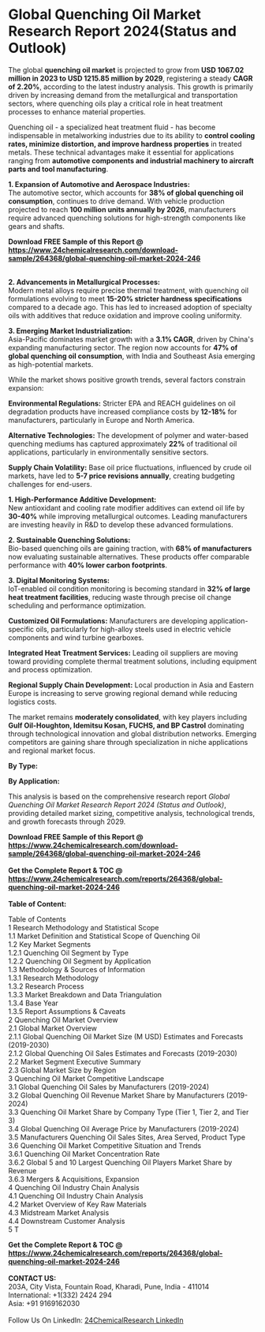 <h1>Global Quenching Oil Market Research Report 2024(Status and Outlook)</h1><p>The global <strong>quenching oil market</strong> is projected to grow from <strong>USD 1067.02 million in 2023 to USD 1215.85 million by 2029</strong>, registering a steady <strong>CAGR of 2.20%</strong>, according to the latest industry analysis. This growth is primarily driven by increasing demand from the metallurgical and transportation sectors, where quenching oils play a critical role in heat treatment processes to enhance material properties.</p><p>Quenching oil - a specialized heat treatment fluid - has become indispensable in metalworking industries due to its ability to <strong>control cooling rates, minimize distortion, and improve hardness properties</strong> in treated metals. These technical advantages make it essential for applications ranging from <strong>automotive components and industrial machinery to aircraft parts and tool manufacturing</strong>.</p><p><strong>1. Expansion of Automotive and Aerospace Industries:</strong><br>
The automotive sector, which accounts for <strong>38% of global quenching oil consumption</strong>, continues to drive demand. With vehicle production projected to reach <strong>100 million units annually by 2026</strong>, manufacturers require advanced quenching solutions for high-strength components like gears and shafts.</p><div><b>Download FREE Sample of this Report @ 
            <a href="https://www.24chemicalresearch.com/download-sample/264368/global-quenching-oil-market-2024-246">
            https://www.24chemicalresearch.com/download-sample/264368/global-quenching-oil-market-2024-246</a></b></div><br><p><strong>2. Advancements in Metallurgical Processes:</strong><br>
Modern metal alloys require precise thermal treatment, with quenching oil formulations evolving to meet <strong>15-20% stricter hardness specifications</strong> compared to a decade ago. This has led to increased adoption of specialty oils with additives that reduce oxidation and improve cooling uniformity.</p><p><strong>3. Emerging Market Industrialization:</strong><br>
Asia-Pacific dominates market growth with a <strong>3.1% CAGR</strong>, driven by China's expanding manufacturing sector. The region now accounts for <strong>47% of global quenching oil consumption</strong>, with India and Southeast Asia emerging as high-potential markets.</p><p>While the market shows positive growth trends, several factors constrain expansion:</p><p><strong>Environmental Regulations:</strong> Stricter EPA and REACH guidelines on oil degradation products have increased compliance costs by <strong>12-18%</strong> for manufacturers, particularly in Europe and North America.</p><p><strong>Alternative Technologies:</strong> The development of polymer and water-based quenching mediums has captured approximately <strong>22%</strong> of traditional oil applications, particularly in environmentally sensitive sectors.</p><p><strong>Supply Chain Volatility:</strong> Base oil price fluctuations, influenced by crude oil markets, have led to <strong>5-7 price revisions annually</strong>, creating budgeting challenges for end-users.</p><p><strong>1. High-Performance Additive Development:</strong><br>
New antioxidant and cooling rate modifier additives can extend oil life by <strong>30-40%</strong> while improving metallurgical outcomes. Leading manufacturers are investing heavily in R&amp;D to develop these advanced formulations.</p><p><strong>2. Sustainable Quenching Solutions:</strong><br>
Bio-based quenching oils are gaining traction, with <strong>68% of manufacturers</strong> now evaluating sustainable alternatives. These products offer comparable performance with <strong>40% lower carbon footprints</strong>.</p><p><strong>3. Digital Monitoring Systems:</strong><br>
IoT-enabled oil condition monitoring is becoming standard in <strong>32% of large heat treatment facilities</strong>, reducing waste through precise oil change scheduling and performance optimization.</p><p><strong>Customized Oil Formulations:</strong> Manufacturers are developing application-specific oils, particularly for high-alloy steels used in electric vehicle components and wind turbine gearboxes.</p><p><strong>Integrated Heat Treatment Services:</strong> Leading oil suppliers are moving toward providing complete thermal treatment solutions, including equipment and process optimization.</p><p><strong>Regional Supply Chain Development:</strong> Local production in Asia and Eastern Europe is increasing to serve growing regional demand while reducing logistics costs.</p><p>The market remains <strong>moderately consolidated</strong>, with key players including <strong>Gulf Oil-Houghton, Idemitsu Kosan, FUCHS, and BP Castrol</strong> dominating through technological innovation and global distribution networks. Emerging competitors are gaining share through specialization in niche applications and regional market focus.</p><p><strong>By Type:</strong></p><p><strong>By Application:</strong></p><p>This analysis is based on the comprehensive research report <em>Global Quenching Oil Market Research Report 2024 (Status and Outlook)</em>, providing detailed market sizing, competitive analysis, technological trends, and growth forecasts through 2029.</p><div><b>Download FREE Sample of this Report @ 
            <a href="https://www.24chemicalresearch.com/download-sample/264368/global-quenching-oil-market-2024-246">
            https://www.24chemicalresearch.com/download-sample/264368/global-quenching-oil-market-2024-246</a></b></div><br><div><b>Get the Complete Report & TOC @ 
            <a href="https://www.24chemicalresearch.com/reports/264368/global-quenching-oil-market-2024-246">
            https://www.24chemicalresearch.com/reports/264368/global-quenching-oil-market-2024-246</a></b></div><br>
            <b>Table of Content:</b><p>Table of Contents<br />
1 Research Methodology and Statistical Scope<br />
1.1 Market Definition and Statistical Scope of Quenching Oil<br />
1.2 Key Market Segments<br />
1.2.1 Quenching Oil Segment by Type<br />
1.2.2 Quenching Oil Segment by Application<br />
1.3 Methodology & Sources of Information<br />
1.3.1 Research Methodology<br />
1.3.2 Research Process<br />
1.3.3 Market Breakdown and Data Triangulation<br />
1.3.4 Base Year<br />
1.3.5 Report Assumptions & Caveats<br />
2 Quenching Oil Market Overview<br />
2.1 Global Market Overview<br />
2.1.1 Global Quenching Oil Market Size (M USD) Estimates and Forecasts (2019-2030)<br />
2.1.2 Global Quenching Oil Sales Estimates and Forecasts (2019-2030)<br />
2.2 Market Segment Executive Summary<br />
2.3 Global Market Size by Region<br />
3 Quenching Oil Market Competitive Landscape<br />
3.1 Global Quenching Oil Sales by Manufacturers (2019-2024)<br />
3.2 Global Quenching Oil Revenue Market Share by Manufacturers (2019-2024)<br />
3.3 Quenching Oil Market Share by Company Type (Tier 1, Tier 2, and Tier 3)<br />
3.4 Global Quenching Oil Average Price by Manufacturers (2019-2024)<br />
3.5 Manufacturers Quenching Oil Sales Sites, Area Served, Product Type<br />
3.6 Quenching Oil Market Competitive Situation and Trends<br />
3.6.1 Quenching Oil Market Concentration Rate<br />
3.6.2 Global 5 and 10 Largest Quenching Oil Players Market Share by Revenue<br />
3.6.3 Mergers & Acquisitions, Expansion<br />
4 Quenching Oil Industry Chain Analysis<br />
4.1 Quenching Oil Industry Chain Analysis<br />
4.2 Market Overview of Key Raw Materials<br />
4.3 Midstream Market Analysis<br />
4.4 Downstream Customer Analysis<br />
5 T</p><div><b>Get the Complete Report & TOC @ 
            <a href="https://www.24chemicalresearch.com/reports/264368/global-quenching-oil-market-2024-246">
            https://www.24chemicalresearch.com/reports/264368/global-quenching-oil-market-2024-246</a></b></div><br><b>CONTACT US:</b><br>
            203A, City Vista, Fountain Road, Kharadi, Pune, India - 411014<br>
            International: +1(332) 2424 294<br>
            Asia: +91 9169162030 <br><br>
            Follow Us On LinkedIn: <a href="https://www.linkedin.com/company/24chemicalresearch/">24ChemicalResearch LinkedIn</a>